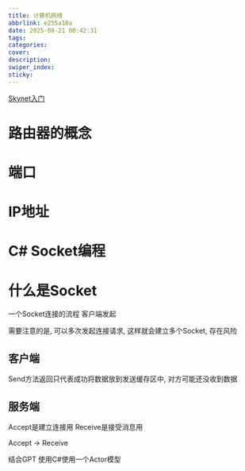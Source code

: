 ```yaml
---
title: 计算机网络
abbrlink: e255a10a
date: 2025-08-21 00:42:31
tags:
categories:
cover:
description:
swiper_index:
sticky:
---
```


[Skynet入门](https://www.bilibili.com/video/BV19d4y1678X/?vd_source=83f4165825ce9df46cf4fd576ccb1102)

# 路由器的概念

# 端口

# IP地址

# C# Socket编程

# 什么是Socket

一个Socket连接的流程
客户端发起

需要注意的是, 可以多次发起连接请求, 这样就会建立多个Socket, 存在风险

## 客户端

Send方法返回只代表成功将数据放到发送缓存区中, 对方可能还没收到数据

## 服务端

Accept是建立连接用
Receive是接受消息用

Accept -> Receive

结合GPT 使用C#使用一个Actor模型